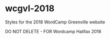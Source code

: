 # wcgvl-2018
Styles for the 2018 WordCamp Greenville website

DO NOT DELETE - FOR Wordcamp Halifax 2018
